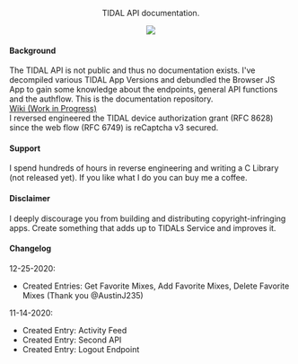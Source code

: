 <p align="center">
  TIDAL API documentation.
</p>

<p align="center">
  <a href="https://ko-fi.com/H2H12FS8P" alt="kofi">
    <img src="https://www.ko-fi.com/img/githubbutton_sm.svg">
  </a>
</p>

#### Background
The TIDAL API is not public and thus no documentation exists. I've decompiled various TIDAL App Versions and debundled the Browser JS App to gain some knowledge about the endpoints, general API functions and the authflow. This is the documentation repository.\
[Wiki (Work in Progress)](https://github.com/openTIDAL/docTIDAL/wiki) \
I reversed engineered the TIDAL device authorization grant (RFC 8628) since the web flow (RFC 6749) is reCaptcha v3 secured. 

#### Support
I spend hundreds of hours in reverse engineering and writing a C Library (not released yet). If you like what I do you can buy me a coffee.

#### Disclaimer
I deeply discourage you from building and distributing copyright-infringing apps. Create something that adds up to TIDALs Service and improves it.

#### Changelog

12-25-2020:
  - Created Entries: Get Favorite Mixes, Add Favorite Mixes, Delete Favorite Mixes (Thank you @AustinJ235)

11-14-2020:
  - Created Entry: Activity Feed 
  - Created Entry: Second API
  - Created Entry: Logout Endpoint
